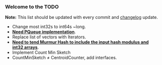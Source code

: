 ### Welcome to the TODO ##

**Note:** This list should be updated with every commit and [changelog]() update.

+ Change most int32s to int64s ~long.
+ **[Need PQueue implementation](https://github.com/wenkesj/rphash/tree/master/utils/pqueue.go)**.
+ Replace list of vectors with Iterators.
+ **[Need to tend Murmur Hash to include the input hash modulus and int32 arrays](https://github.com/wenkesj/rphash/tree/master/hash/murmur.go)**.
+ Implement Count Min Sketch
+ CountMinSketch ≠ CentroidCounter, add interfaces.
